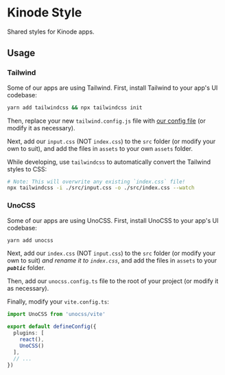 # Kinode Style
Shared styles for Kinode apps.

## Usage

### Tailwind
Some of our apps are using Tailwind. First, install Tailwind to your app's UI codebase:

```sh
yarn add tailwindcss && npx tailwindcss init
```

Then, replace your new `tailwind.config.js` file with [our config file](./tailwind.config.js) (or modify it as necessary).

Next, add our `input.css` (NOT `index.css`) to the `src` folder (or modify your own to suit), and add the files in `assets` to your own `assets` folder.

While developing, use `tailwindcss` to automatically convert the Tailwind styles to CSS:

```sh
# Note: This will overwrite any existing `index.css` file!
npx tailwindcss -i ./src/input.css -o ./src/index.css --watch 
```

### UnoCSS
Some of our apps are using UnoCSS. First, install UnoCSS to your app's UI codebase:

```sh
yarn add unocss
```

Next, add our `index.css` (NOT `input.css`) to the `src` folder (or modify your own to suit) *and rename it to `index.css`*, and add the files in `assets` to your ***`public`*** folder.

Then, add our `unocss.config.ts` file to the root of your project (or modify it as necessary).

Finally, modify your `vite.config.ts`:

```ts
import UnoCSS from 'unocss/vite'

export default defineConfig({
  plugins: [
    react(),
    UnoCSS()
  ],
  // ...
})
```